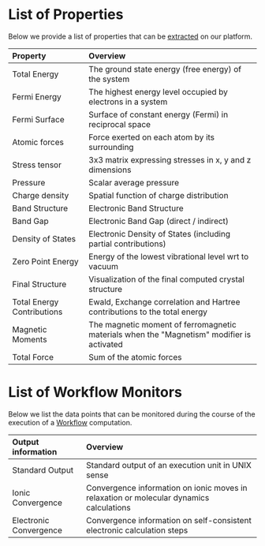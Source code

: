 # List of Properties

Below we provide a list of properties that can be [extracted](extractor.md) on our platform.  

| Property          | Overview    |
|:----------------- |:------------|
| Total Energy      | The ground state energy (free energy) of the system |
| Fermi Energy      | The highest energy level occupied by electrons in a system |
| Fermi Surface     | Surface of constant energy (Fermi) in reciprocal space |
| Atomic forces     | Force exerted on each atom by its surrounding |
| Stress tensor     | 3x3 matrix expressing stresses in x, y and z dimensions |
| Pressure          | Scalar average pressure |
| Charge density    | Spatial function of charge distribution |
| Band Structure    | Electronic Band Structure |
| Band Gap          | Electronic Band Gap (direct / indirect) |
| Density of States | Electronic Density of States (including partial contributions) |
| Zero Point Energy | Energy of the lowest vibrational level wrt to vacuum |
| Final Structure   |  Visualization of the final computed crystal structure  |
| Total Energy Contributions | Ewald, Exchange correlation and	Hartree contributions to the total energy |
| Magnetic Moments  | The magnetic moment of ferromagnetic materials when the "Magnetism" modifier is activated |
| Total Force       | Sum of the atomic forces |

# List of Workflow Monitors

Below we list the data points that can be monitored during the course of the execution of a [Workflow](/workflows/overview.md) computation.

| Output information | Overview |
|:---------------   |:------------|
| Standard Output   | Standard output of an execution unit in UNIX sense |
| Ionic Convergence | Convergence information on ionic moves in relaxation or molecular dynamics calculations |
| Electronic Convergence  | Convergence information on self-consistent electronic calculation steps |
